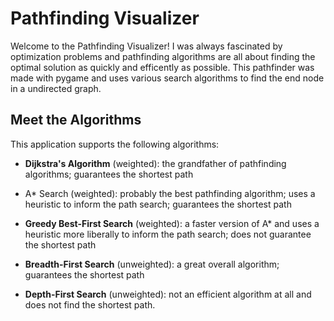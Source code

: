 # Pathfinding Visualizer 
Welcome to the Pathfinding Visualizer! I was always fascinated by optimization problems 
and pathfinding algorithms are all about finding the optimal solution as quickly and efficently as possible.
This pathfinder was made with pygame and uses various search algorithms to find the end node in a undirected graph.

## Meet the Algorithms

This application supports the following algorithms: 

- **Dijkstra's Algorithm** (weighted): the grandfather of pathfinding algorithms; guarantees the shortest path

- A* Search (weighted): probably the best pathfinding algorithm; uses a heuristic to inform the path search; guarantees the shortest path

- **Greedy Best-First Search** (weighted): a faster version of A* and uses a heuristic more liberally to inform the path search; does not guarantee the shortest path

- **Breadth-First Search** (unweighted): a great overall algorithm; guarantees the shortest path

- **Depth-First Search** (unweighted): not an efficient algorithm at all and does not find the shortest path.
